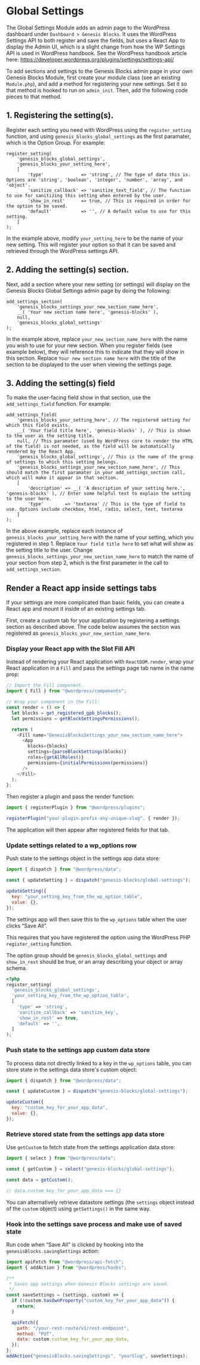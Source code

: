 # Global Settings

The Global Settings Module adds an admin page to the WordPress dashboard under `Dashboard > Genesis Blocks`. It uses the WordPress Settings API to both register and save the fields, but uses a React App to display the Admin UI, which is a slight change from how the WP Settings API is used in WordPress handbook. See the WordPress handbook article here:
https://developer.wordpress.org/plugins/settings/settings-api/

To add sections and settings to the Genesis Blocks admin page in your own Genesis Blocks Module, first create your module class (see an existing `Module.php`), and add a method for registering your new settings. Set it so that method is hooked to run on `admin_init`. Then, add the following code pieces to that method.

## 1. Registering the setting(s).

Register each setting you need with WordPress using the `register_setting` function, and using `genesis_blocks_global_settings` as the first paramater, which is the Option Group. For example:

```
register_setting(
	'genesis_blocks_global_settings',
	'genesis_blocks_your_setting_here',
	[
		'type'              => 'string', // The type of data this is. Options are 'string', 'boolean', 'integer', 'number', 'array', and 'object'.
		'sanitize_callback' => 'sanitize_text_field', // The function to use for sanitizing this setting when entered by the user.
		'show_in_rest'      => true, // This is required in order for the option to be saved.
		'default'           => '', // A default value to use for this setting.
	]
);
```

In the example above, modify `your_setting_here` to be the name of your new setting. This will register your option so that it can be saved and retrieved through the WordPress settings API.

## 2. Adding the setting(s) section.

Next, add a section where your new setting (or settings) will display on the Genesis Blocks Global Settings admin page by doing the following:

```
add_settings_section(
	'genesis_blocks_settings_your_new_section_name_here',
	__( 'Your new section name here', 'genesis-blocks' ),
	null,
	'genesis_blocks_global_settings'
);
```

In the example above, replace `your_new_section_name_here` with the name you wish to use for your new section. When you register fields (see example below), they will reference this to indicate that they will show in this section. Replace `Your new section name here` with the title of the section to be displayed to the user when viewing the settings page.

## 3. Adding the setting(s) field

To make the user-facing field show in that section, use the `add_settings_field` function. For example:

```
add_settings_field(
	'genesis_blocks_your_setting_here', // The registered setting for which this field exists.
	__( 'Your field title here', 'genesis-blocks' ), // This is shown to the user as the setting title.
	null, // This paramater (used by WordPress core to render the HTML of the field) is not needed, as the field will be automatically rendered by the React App.
	'genesis_blocks_global_settings', // This is the name of the group of settings to which this setting belongs.
	'genesis_blocks_settings_your_new_section_name_here', // This should match the first paramater in your add_settings_section call, which will make it appear in that section.
	[
		'description' => __( 'A description of your setting here.', 'genesis-blocks' ), // Enter some helpful text to explain the setting to the user here.
		'type'        => 'textarea' // This is the type of field to use. Options include checkbox, html, radio, select, text, textarea
	]
);
```

In the above example, replace each instance of `genesis_blocks_your_setting_here` with the name of your setting, which you registered in step 1. Replace `Your field title here` to set what will show as the setting title to the user. Change `genesis_blocks_settings_your_new_section_name_here` to match the name of your section from step 2, which is the first parameter in the call to `add_settings_section`.

## Render a React app inside settings tabs

If your settings are more complicated than basic fields, you can create a React app and mount it inside of an existing settings tab.

First, create a custom tab for your application by registering a settings section as described above. The code below assumes the section was registered as `genesis_blocks_your_new_section_name_here`.

### Display your React app with the Slot Fill API

Instead of rendering your React application with `ReactDOM.render`, wrap your React application in a `Fill` and pass the settings page tab name in the name prop:

```js
// Import the Fill component.
import { Fill } from "@wordpress/components";

// Wrap your component in the Fill:
const render = () => {
  let blocks = get_registered_gpb_blocks();
  let permissions = getBlockSettingsPermissions();

  return (
    <Fill name="GenesisBlocksSettings_your_new_section_name_here">
      <App
        blocks={blocks}
        settings={parseBlockSettings(blocks)}
        roles={getAllRoles()}
        permissions={initialPermissions(permissions)}
      />
    </Fill>
  );
};
```

Then register a plugin and pass the render function:

```js
import { registerPlugin } from "@wordpress/plugins";

registerPlugin("your-plugin-prefix-any-unique-slug", { render });
```

The application will then appear after registered fields for that tab.

### Update settings related to a wp_options row

Push state to the settings object in the settings app data store:

```js
import { dispatch } from "@wordpress/data";

const { updateSetting } = dispatch("genesis-blocks/global-settings");

updateSetting({
  key: "your_setting_key_from_the_wp_option_table",
  value: {},
});
```

The settings app will then save this to the `wp_options` table when the user clicks “Save All”.

This requires that you have registered the option using the WordPress PHP `register_setting` function.

The option group should be `genesis_blocks_global_settings` and `show_in_rest` should be true, or an array describing your object or array schema.

```php
<?php
register_setting(
  'genesis_blocks_global_settings',
  'your_setting_key_from_the_wp_option_table',
  [
    'type' => 'string',
    'sanitize_callback' => 'sanitize_key',
    'show_in_rest' => true,
    'default' => '',
  ]
);
```

### Push state to the settings app custom data store

To process data not directly linked to a key in the `wp_options` table, you can store state in the settings data store's custom object:

```js
import { dispatch } from "@wordpress/data";

const { updateCustom } = dispatch("genesis-blocks/global-settings");

updateCustom({
  key: "custom_key_for_your_app_data",
  value: {},
});
```

### Retrieve stored state from the settings app data store

Use `getCustom` to fetch state from the settings application data store:

```js
import { select } from "@wordpress/data";

const { getCustom } = select("genesis-blocks/global-settings");

const data = getCustom();

// data.custom_key_for_your_app_data === {}
```

You can alternatively retrieve datastore settings (the `settings` object instead of the `custom` object) using `getSettings()` in the same way.

### Hook into the settings save process and make use of saved state

Run code when “Save All” is clicked by hooking into the `genesisBlocks.savingSettings` action:

```js
import apiFetch from "@wordpress/api-fetch";
import { addAction } from "@wordpress/hooks";

/**
 * Saves app settings when Genesis Blocks settings are saved.
 */
const saveSettings = (settings, custom) => {
  if (!custom.hasOwnProperty("custom_key_for_your_app_data")) {
    return;
  }

  apiFetch({
    path: "/your-rest-route/v1/rest-endpoint",
    method: "PUT",
    data: custom.custom_key_for_your_app_data,
  });
};
addAction("genesisBlocks.savingSettings", "yourSlug", saveSettings);
```
